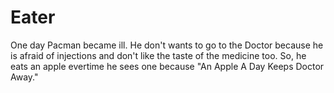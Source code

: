 # Eater

One day Pacman became ill. He don't wants to go to the Doctor because he is afraid of injections and don't like the taste of the medicine too. So, he eats an apple evertime he sees one because "An Apple A Day Keeps Doctor Away."
